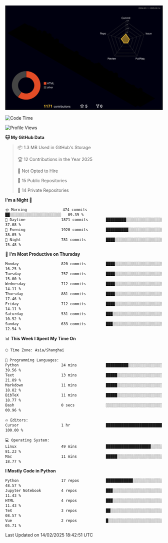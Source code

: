 <!--![](https://raw.githubusercontent.com/BorisYang326/BorisYang326/output/github-contribution-grid-snake-dark.svg) -->
![](./profile-3d-contrib/profile-night-rainbow.svg)
<!--START_SECTION:waka-->
![Code Time](http://img.shields.io/badge/Code%20Time-772%20hrs%204%20mins-blue)

![Profile Views](http://img.shields.io/badge/Profile%20Views-0-blue)

**🐱 My GitHub Data** 

> 📦 1.3 MB Used in GitHub's Storage 
 > 
> 🏆 12 Contributions in the Year 2025
 > 
> 🚫 Not Opted to Hire
 > 
> 📜 15 Public Repositories 
 > 
> 🔑 14 Private Repositories 
 > 
**I'm a Night 🦉** 

```text
🌞 Morning                474 commits         ██░░░░░░░░░░░░░░░░░░░░░░░   09.39 % 
🌆 Daytime                1871 commits        █████████░░░░░░░░░░░░░░░░   37.08 % 
🌃 Evening                1920 commits        ██████████░░░░░░░░░░░░░░░   38.05 % 
🌙 Night                  781 commits         ████░░░░░░░░░░░░░░░░░░░░░   15.48 % 
```
📅 **I'm Most Productive on Thursday** 

```text
Monday                   820 commits         ████░░░░░░░░░░░░░░░░░░░░░   16.25 % 
Tuesday                  757 commits         ████░░░░░░░░░░░░░░░░░░░░░   15.00 % 
Wednesday                712 commits         ████░░░░░░░░░░░░░░░░░░░░░   14.11 % 
Thursday                 881 commits         ████░░░░░░░░░░░░░░░░░░░░░   17.46 % 
Friday                   712 commits         ████░░░░░░░░░░░░░░░░░░░░░   14.11 % 
Saturday                 531 commits         ███░░░░░░░░░░░░░░░░░░░░░░   10.52 % 
Sunday                   633 commits         ███░░░░░░░░░░░░░░░░░░░░░░   12.54 % 
```


📊 **This Week I Spent My Time On** 

```text
🕑︎ Time Zone: Asia/Shanghai

💬 Programming Languages: 
Python                   24 mins             ██████████░░░░░░░░░░░░░░░   39.56 % 
Text                     13 mins             █████░░░░░░░░░░░░░░░░░░░░   21.89 % 
Markdown                 11 mins             █████░░░░░░░░░░░░░░░░░░░░   18.82 % 
BibTeX                   11 mins             █████░░░░░░░░░░░░░░░░░░░░   18.77 % 
Bash                     0 secs              ░░░░░░░░░░░░░░░░░░░░░░░░░   00.96 % 

🔥 Editors: 
Cursor                   1 hr                █████████████████████████   100.00 % 

💻 Operating System: 
Linux                    49 mins             ████████████████████░░░░░   81.23 % 
Mac                      11 mins             █████░░░░░░░░░░░░░░░░░░░░   18.77 % 
```

**I Mostly Code in Python** 

```text
Python                   17 repos            ████████████░░░░░░░░░░░░░   48.57 % 
Jupyter Notebook         4 repos             ███░░░░░░░░░░░░░░░░░░░░░░   11.43 % 
HTML                     4 repos             ███░░░░░░░░░░░░░░░░░░░░░░   11.43 % 
TeX                      3 repos             ██░░░░░░░░░░░░░░░░░░░░░░░   08.57 % 
Vue                      2 repos             █░░░░░░░░░░░░░░░░░░░░░░░░   05.71 % 
```




 Last Updated on 14/02/2025 18:42:51 UTC
<!--END_SECTION:waka-->
